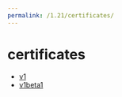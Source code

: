 ```yaml
---
permalink: /1.21/certificates/
---
```


# certificates



* [v1](v1/index.md)
* [v1beta1](v1beta1/index.md)